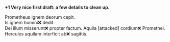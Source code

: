 **+1 Very nice first draft: a few details to clean up.**

Prometheus ignem deorum cepit.   
Is ignem homini❌ dedit.   
Dei illum misserunt❌ propter factum. 
Aquila [attacked] cordium❌ Promethei. 
Hercules aquilam interficit ab❌ sagittis. 
